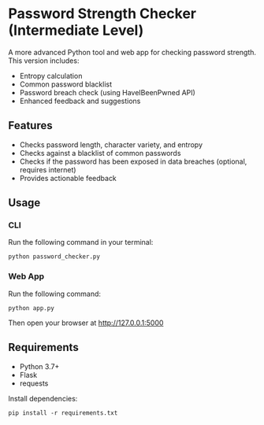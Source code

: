 # Password Strength Checker (Intermediate Level)

A more advanced Python tool and web app for checking password strength. This version includes:
- Entropy calculation
- Common password blacklist
- Password breach check (using HaveIBeenPwned API)
- Enhanced feedback and suggestions

## Features
- Checks password length, character variety, and entropy
- Checks against a blacklist of common passwords
- Checks if the password has been exposed in data breaches (optional, requires internet)
- Provides actionable feedback

## Usage

### CLI
Run the following command in your terminal:

```
python password_checker.py
```

### Web App
Run the following command:

```
python app.py
```

Then open your browser at http://127.0.0.1:5000

## Requirements
- Python 3.7+
- Flask
- requests

Install dependencies:

```
pip install -r requirements.txt
```
